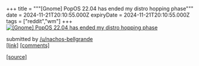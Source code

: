 +++
title = """[Gnome] PopOS 22.04 has ended my distro hopping phase"""
date = 2024-11-21T20:10:55.000Z
expiryDate = 2024-11-21T20:10:55.000Z
tags = ["reddit","wm"]
+++
[![[Gnome] PopOS 22.04 has ended my distro hopping phase](https://preview.redd.it/xrvz2nrsab2e1.png?width=640&crop=smart&auto=webp&s=d3cdecf03e27edc75ce64bc05d985886f2d40e40 "[Gnome] PopOS 22.04 has ended my distro hopping phase")](https://www.reddit.com/r/unixporn/comments/1gwozgl/gnome_popos_2204_has_ended_my_distro_hopping_phase/)

submitted by [/u/nachos-bellgrande](https://www.reddit.com/user/nachos-bellgrande)  
[\[link\]](https://i.redd.it/xrvz2nrsab2e1.png) [\[comments\]](https://www.reddit.com/r/unixporn/comments/1gwozgl/gnome_popos_2204_has_ended_my_distro_hopping_phase/)

[[source]](https://www.reddit.com/r/unixporn/comments/1gwozgl/gnome_popos_2204_has_ended_my_distro_hopping_phase/)
